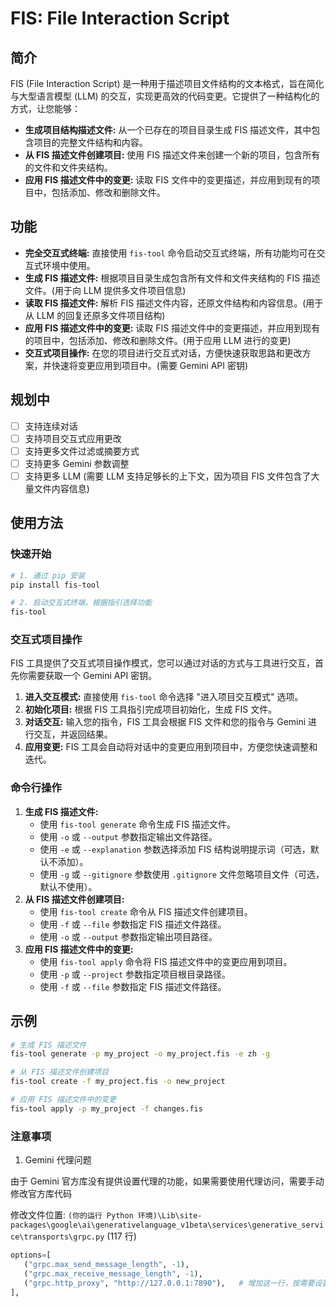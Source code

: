 # FIS: File Interaction Script

## 简介

FIS (File Interaction Script) 是一种用于描述项目文件结构的文本格式，旨在简化与大型语言模型 (LLM) 的交互，实现更高效的代码变更。它提供了一种结构化的方式，让您能够：

- **生成项目结构描述文件:** 从一个已存在的项目目录生成 FIS 描述文件，其中包含项目的完整文件结构和内容。
- **从 FIS 描述文件创建项目:** 使用 FIS 描述文件来创建一个新的项目，包含所有的文件和文件夹结构。
- **应用 FIS 描述文件中的变更:** 读取 FIS 文件中的变更描述，并应用到现有的项目中，包括添加、修改和删除文件。

## 功能

- **完全交互式终端:** 直接使用 `fis-tool` 命令启动交互式终端，所有功能均可在交互式环境中使用。
- **生成 FIS 描述文件:** 根据项目目录生成包含所有文件和文件夹结构的 FIS 描述文件。(用于向 LLM 提供多文件项目信息)
- **读取 FIS 描述文件:** 解析 FIS 描述文件内容，还原文件结构和内容信息。(用于从 LLM 的回复还原多文件项目结构)
- **应用 FIS 描述文件中的变更:** 读取 FIS 描述文件中的变更描述，并应用到现有的项目中，包括添加、修改和删除文件。(用于应用 LLM 进行的变更)
- **交互式项目操作:**  在您的项目进行交互式对话，方便快速获取思路和更改方案，并快速将变更应用到项目中。(需要 Gemini API 密钥)

## 规划中

- [ ] 支持连续对话
- [ ] 支持项目交互式应用更改
- [ ] 支持更多文件过滤或摘要方式
- [ ] 支持更多 Gemini 参数调整
- [ ] 支持更多 LLM (需要 LLM 支持足够长的上下文，因为项目 FIS 文件包含了大量文件内容信息)

## 使用方法

### 快速开始

```bash
# 1. 通过 pip 安装
pip install fis-tool

# 2. 启动交互式终端，根据指引选择功能
fis-tool
```

### 交互式项目操作

FIS 工具提供了交互式项目操作模式，您可以通过对话的方式与工具进行交互，首先你需要获取一个 Gemini API 密钥。

1. **进入交互模式:** 直接使用 `fis-tool` 命令选择 "进入项目交互模式" 选项。
2. **初始化项目:** 根据 FIS 工具指引完成项目初始化，生成 FIS 文件。
3. **对话交互:**  输入您的指令，FIS 工具会根据 FIS 文件和您的指令与 Gemini 进行交互，并返回结果。
4. **应用变更:** FIS 工具会自动将对话中的变更应用到项目中，方便您快速调整和迭代。

### 命令行操作

1. **生成 FIS 描述文件:**
   - 使用 `fis-tool generate` 命令生成 FIS 描述文件。
   - 使用 `-o` 或 `--output` 参数指定输出文件路径。
   - 使用 `-e` 或 `--explanation` 参数选择添加 FIS 结构说明提示词（可选，默认不添加）。
   - 使用 `-g` 或 `--gitignore` 参数使用 `.gitignore` 文件忽略项目文件（可选，默认不使用）。
2. **从 FIS 描述文件创建项目:**
   - 使用 `fis-tool create` 命令从 FIS 描述文件创建项目。
   - 使用 `-f` 或 `--file` 参数指定 FIS 描述文件路径。
   - 使用 `-o` 或 `--output` 参数指定输出项目路径。
3. **应用 FIS 描述文件中的变更:**
   - 使用 `fis-tool apply` 命令将 FIS 描述文件中的变更应用到项目。
   - 使用 `-p` 或 `--project` 参数指定项目根目录路径。
   - 使用 `-f` 或 `--file` 参数指定 FIS 描述文件路径。

## 示例

```bash
# 生成 FIS 描述文件
fis-tool generate -p my_project -o my_project.fis -e zh -g

# 从 FIS 描述文件创建项目
fis-tool create -f my_project.fis -o new_project

# 应用 FIS 描述文件中的变更
fis-tool apply -p my_project -f changes.fis
```

### 注意事项

1. Gemini 代理问题

由于 Gemini 官方库没有提供设置代理的功能，如果需要使用代理访问，需要手动修改官方库代码

修改文件位置: `(你的运行 Python 环境)\Lib\site-packages\google\ai\generativelanguage_v1beta\services\generative_service\transports\grpc.py` (117 行)

```python
options=[
   ("grpc.max_send_message_length", -1),
   ("grpc.max_receive_message_length", -1),
   ("grpc.http_proxy", "http://127.0.0.1:7890"),   # 增加这一行，按需要设置为你的代理地址
],
```
